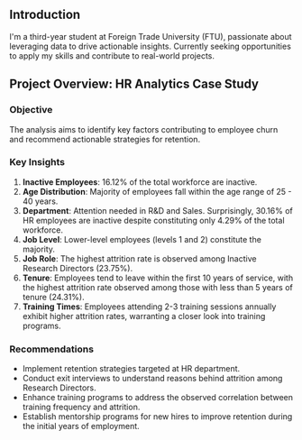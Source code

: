 ## Introduction
I'm a third-year student at Foreign Trade University (FTU), passionate about leveraging data to drive actionable insights. Currently seeking opportunities to apply my skills and contribute to real-world projects.

## Project Overview: HR Analytics Case Study
### Objective
The analysis aims to identify key factors contributing to employee churn and recommend actionable strategies for retention. 

### Key Insights
1. **Inactive Employees**: 16.12% of the total workforce are inactive.
2. **Age Distribution**: Majority of employees fall within the age range of 25 - 40 years.
3. **Department**: Attention needed in R&D and Sales. Surprisingly, 30.16% of HR employees are inactive despite constituting only 4.29% of the total workforce.
4. **Job Level**: Lower-level employees (levels 1 and 2) constitute the majority.
5. **Job Role**: The highest attrition rate is observed among Inactive Research Directors (23.75%).
6. **Tenure**: Employees tend to leave within the first 10 years of service, with the highest attrition rate observed among those with less than 5 years of tenure (24.31%).
7. **Training Times**: Employees attending 2-3 training sessions annually exhibit higher attrition rates, warranting a closer look into training programs.

### Recommendations
- Implement retention strategies targeted at HR department.
- Conduct exit interviews to understand reasons behind attrition among Research Directors.
- Enhance training programs to address the observed correlation between training frequency and attrition.
- Establish mentorship programs for new hires to improve retention during the initial years of employment.
